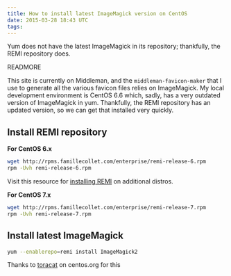 ```yaml
---
title: How to install latest ImageMagick version on CentOS
date: 2015-03-28 18:43 UTC
tags:
---
```


Yum does not have the latest ImageMagick in its repository; thankfully, the REMI repository does.

READMORE

This site is currently on Middleman, and the `middleman-favicon-maker` that I use to generate all the various favicon files relies on ImageMagick. My local development environment is CentOS 6.6 which, sadly, has a very outdated version of ImageMagick in yum. Thankfully, the REMI repository has an updated version, so we can get that installed very quickly.

## Install REMI repository

**For CentOS 6.x**

```bash
wget http://rpms.famillecollet.com/enterprise/remi-release-6.rpm
rpm -Uvh remi-release-6.rpm
```

Visit this resource for [installing REMI](http://www.unixmen.com/install-remi-repository-rhel-centos-scientific-linux-76-x5-x-fedora-201918/) on additional distros.

**For CentOS 7.x**

```bash
wget http://rpms.famillecollet.com/enterprise/remi-release-7.rpm
rpm -Uvh remi-release-7.rpm
```

## Install latest ImageMagick

```bash
yum --enablerepo=remi install ImageMagick2
```

Thanks to [toracat](https://www.centos.org/forums/viewtopic.php?t=6490#p30311) on centos.org for this
